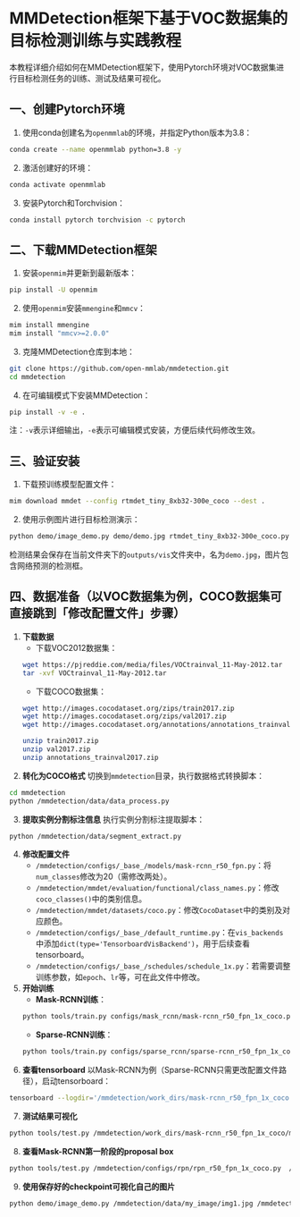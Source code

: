 # MMDetection框架下基于VOC数据集的目标检测训练与实践教程
本教程详细介绍如何在MMDetection框架下，使用Pytorch环境对VOC数据集进行目标检测任务的训练、测试及结果可视化。

## 一、创建Pytorch环境
1. 使用conda创建名为`openmmlab`的环境，并指定Python版本为3.8：
```bash
conda create --name openmmlab python=3.8 -y
```
2. 激活创建好的环境：
```bash
conda activate openmmlab
```
3. 安装Pytorch和Torchvision：
```bash
conda install pytorch torchvision -c pytorch
```

## 二、下载MMDetection框架
1. 安装`openmim`并更新到最新版本：
```bash
pip install -U openmim
```
2. 使用`openmim`安装`mmengine`和`mmcv`：
```bash
mim install mmengine
mim install "mmcv>=2.0.0"
```
3. 克隆MMDetection仓库到本地：
```bash
git clone https://github.com/open-mmlab/mmdetection.git  
cd mmdetection
```
4. 在可编辑模式下安装MMDetection：
```bash
pip install -v -e .
```
注：`-v`表示详细输出，`-e`表示可编辑模式安装，方便后续代码修改生效。

## 三、验证安装
1. 下载预训练模型配置文件：
```bash
mim download mmdet --config rtmdet_tiny_8xb32-300e_coco --dest .
```
2. 使用示例图片进行目标检测演示：
```bash
python demo/image_demo.py demo/demo.jpg rtmdet_tiny_8xb32-300e_coco.py --weights rtmdet_tiny_8xb32-300e_coco_20220902_112414-78e30dcc.pth --device cpu
```
检测结果会保存在当前文件夹下的`outputs/vis`文件夹中，名为`demo.jpg`，图片包含网络预测的检测框。

## 四、数据准备（以VOC数据集为例，COCO数据集可直接跳到「修改配置文件」步骤）
1. **下载数据**
    - 下载VOC2012数据集：
    ```bash
    wget https://pjreddie.com/media/files/VOCtrainval_11-May-2012.tar  
    tar -xvf VOCtrainval_11-May-2012.tar
    ```
    - 下载COCO数据集：
    ```bash
    wget http://images.cocodataset.org/zips/train2017.zip
    wget http://images.cocodataset.org/zips/val2017.zip
    wget http://images.cocodataset.org/annotations/annotations_trainval2017.zip

    unzip train2017.zip
    unzip val2017.zip
    unzip annotations_trainval2017.zip
    ```
2. **转化为COCO格式**
切换到`mmdetection`目录，执行数据格式转换脚本：
```bash
cd mmdetection
python /mmdetection/data/data_process.py
```
3. **提取实例分割标注信息**
执行实例分割标注提取脚本：
```bash
python /mmdetection/data/segment_extract.py
```
4. **修改配置文件**
    - `/mmdetection/configs/_base_/models/mask-rcnn_r50_fpn.py`：将`num_classes`修改为20（需修改两处）。
    - `/mmdetection/mmdet/evaluation/functional/class_names.py`：修改`coco_classes()`中的类别信息。
    - `/mmdetection/mmdet/datasets/coco.py`：修改`CocoDataset`中的类别及对应颜色。
    - `/mmdetection/configs/_base_/default_runtime.py`：在`vis_backends`中添加`dict(type='TensorboardVisBackend')`，用于后续查看tensorboard。
    - `/mmdetection/configs/_base_/schedules/schedule_1x.py`：若需要调整训练参数，如`epoch`、`lr`等，可在此文件中修改。
5. **开始训练**
    - **Mask-RCNN训练**：
    ```bash
    python tools/train.py configs/mask_rcnn/mask-rcnn_r50_fpn_1x_coco.py --work-dir ./work_dirs/mask-rcnn_r50_fpn_1x_coco
    ```
    - **Sparse-RCNN训练**：
    ```bash
    python tools/train.py configs/sparse_rcnn/sparse-rcnn_r50_fpn_1x_coco.py --work-dir ./work_dirs/sparse-rcnn_r50_fpn_1x_coco
    ```
6. **查看tensorboard**
以Mask-RCNN为例（Sparse-RCNN只需更改配置文件路径），启动tensorboard：
```bash
tensorboard --logdir='/mmdetection/work_dirs/mask-rcnn_r50_fpn_1x_coco' --host=127.0.0.1 --port=8008
```
7. **测试结果可视化**
```bash
python tools/test.py /mmdetection/work_dirs/mask-rcnn_r50_fpn_1x_coco/mask-rcnn_r50_fpn_1x_coco.py /mmdetection/work_dirs/mask-rcnn_r50_fpn_1x_coco/epoch_12.pth --show-dir vis_results/
```
8. **查看Mask-RCNN第一阶段的proposal box**
```bash
python tools/test.py /mmdetection/configs/rpn/rpn_r50_fpn_1x_coco.py  /mmdetection/work_dirs/mask-rcnn_r50_fpn_1x_coco/epoch_12.pth  --show-dir ./output_rpn
```
9. **使用保存好的checkpoint可视化自己的图片**
```bash
python demo/image_demo.py /mmdetection/data/my_image/img1.jpg /mmdetection/configs/mask_rcnn/mask-rcnn_r50_fpn_1x_coco.py     --weights /mnt/tidal-alsh01/usr/yangshiyue/mmdetection/work_dirs/mask-rcnn_r50_fpn_1x_coco_real/epoch_12.pth     --out-dir ./output_my_image
```
